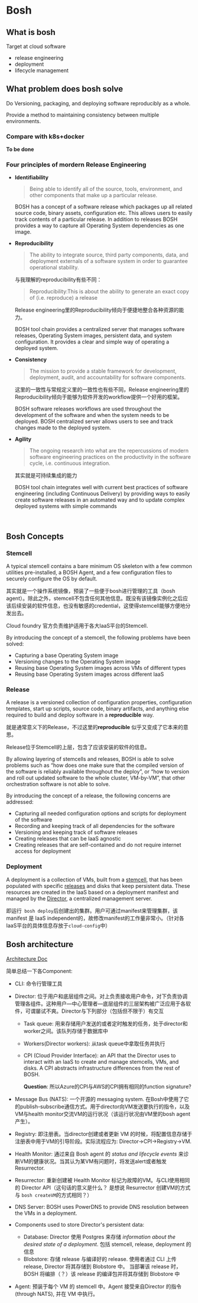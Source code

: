 # Bosh

## What is bosh

Target at cloud software

- release engineering
- deployment
- lifecycle management



## What problem does bosh solve

Do Versioning, packaging, and deploying software reproducibly as a whole. 

Provide a method to maintaining consistency between multiple environments.

### Compare with k8s+docker

**To be done**

### Four principles of mordern Release Engineering

- **Identifiability**

  > Being able to identify all of the source, tools, environment, and other components that make up a particular release.

  BOSH has a concept of a software release which packages up all related source code, binary assets, configuration etc. This allows users to easily track contents of a particular release. In addition to releases BOSH provides a way to capture all Operating System dependencies as one image.

- **Reproducibility**

  > The ability to integrate source, third party components, data, and deployment externals of a software system in order to guarantee operational stability.

  与我理解的reproducibility有些不同：

  > Reproducibility:This is about the ability to generate an exact copy of (i.e. reproduce) a release

  Release engineering里的Reproducibility倾向于便捷地整合各种资源的能力。

  BOSH tool chain provides a centralized server that manages software releases, Operating System images, persistent data, and system configuration. It provides a clear and simple way of operating a deployed system.

- **Consistency**

  > The mission to provide a stable framework for development, deployment, audit, and accountability for software components.

  这里的一致性与常规定义里的一致性也有些不同，Release engineering里的Reproducibility倾向于能够为软件开发的workflow提供一个好用的框架。

  BOSH software releases workflows are used throughout the development of the software and when the system needs to be deployed. BOSH centralized server allows users to see and track changes made to the deployed system.

- **Agility**

  > The ongoing research into what are the repercussions of modern software engineering practices on the productivity in the software cycle, i.e. continuous integration.

  其实就是可持续集成的能力

  BOSH tool chain integrates well with current best practices of software engineering (including Continuous Delivery) by providing ways to easily create software releases in an automated way and to update complex deployed systems with simple commands

  ​

## Bosh Concepts

### Stemcell

A typical stemcell contains a bare minimum OS skeleton with a few common utilities pre-installed, a BOSH Agent, and a few configuration files to securely configure the OS by default.

其实就是一个操作系统镜像，预装了一些便于bosh进行管理的工具（bosh agent）。除此之外，stemcell不包含任何其他信息。既没有该镜像实例化之后应该后续安装的软件信息，也没有敏感的credential，这使得stemcell能够方便地分发出去。

Cloud foundry 官方负责维护适用于各大IaaS平台的Stemcell.

By introducing the concept of a stemcell, the following problems have been solved:

- Capturing a base Operating System image
- Versioning changes to the Operating System image
- Reusing base Operating System images across VMs of different types
- Reusing base Operating System images across different IaaS

### Release

A release is a versioned collection of configuration properties, configuration templates, start up scripts, source code, binary artifacts, and anything else required to build and deploy software in a **reproducible** way.

就是通常意义下的Release，不过这里的**reproducible** 似乎又变成了它本来的意思。

Release位于Stemcell的上层，包含了应该安装的软件的信息。

By allowing layering of stemcells and releases, BOSH is able to solve problems such as “how does one make sure that the compiled version of the software is reliably available throughout the deploy”, or “how to version and roll out updated software to the whole cluster, VM-by-VM”, that other orchestration software is not able to solve.

By introducing the concept of a release, the following concerns are addressed:

- Capturing all needed configuration options and scripts for deployment of the software
- Recording and keeping track of all dependencies for the software
- Versioning and keeping track of software releases
- Creating releases that can be IaaS agnostic
- Creating releases that are self-contained and do not require internet access for deployment

### Deployment

A deployment is a collection of VMs, built from a [stemcell](http://bosh.io/docs/stemcell.html), that has been populated with specific [releases](http://bosh.io/docs/release.html) and disks that keep persistent data. These resources are created in the IaaS based on a deployment manifest and managed by the [Director](http://bosh.io/docs/terminology.html#director), a centralized management server.

即运行` bosh deploy`后创建出的集群。用户可通过manifest来管理集群，该manifest 是 IaaS independent的，故修改manifest的工作量非常小。（针对各IaaS平台的具体信息存放于`cloud-config`中）



##  Bosh architecture

[Architecture Doc](http://bosh.io/docs/bosh-components.html)

简单总结一下各Component:

- CLI: 命令行管理工具

- Director: 位于用户和底层组件之间。对上负责接收用户命令，对下负责协调管理各组件。这种用户—中心管理者—底层组件的三层架构被广泛应用于各软件，可谓屡试不爽。Director与下列部分（包括但不限于）有交互

  - Task queue: 用来存储用户发送的或者定时触发的任务，处于director和worker之间。该队列存储于数据库中

  - Workers(Director workers): 从task queue中拿取任务并执行

  - CPI (Cloud Provider Interface):   an API that the Director uses to interact with an IaaS to create and manage stemcells, VMs, and disks. A CPI abstracts infrastructure differences from the rest of BOSH.

    **Question**: 所以Azure的CPI与AWS的CPI拥有相同的function signature?

- Message Bus (NATS): 一个开源的 messaging system. 在Bosh中使用了它的publish-subscribe通信方式。用于director向VM发送要执行的指令，以及VM与health monitor交流VM的运行状况（该运行状况由VM里的bosh agent产生）。

- Registry: 即注册表。当director创建或者更新 VM 的时候，将配置信息存储于注册表中用于VM的引导阶段。实际流程应为: Director->CPI->Registry->VM.

- Health Monitor: 通过来自 Bosh agent 的 *status and lifecycle events* 来诊断VM的健康状况。当其认为某VM有问题时，将发送alert或者触发 Resurrector.

- Resurrector: 重新创建被 Health Monitor 标记为故障的VM。与CLI使用相同的 Director API（这句话的意义是什么？ 是想说 Resurrector 创建VM的方式与 `bosh createVM`的方式相同？）

- DNS Server: BOSH uses PowerDNS to provide DNS resolution between the VMs in a deployment.

- Components used to store Director's persistent data:

  - Database: Director 使用 Postgres 来存储 *information about the desired state of a deployment*. 包括 stemcell, release, deployment 的信息
  - Blobstore: 存储 release 与编译好的 release. 使用者通过 CLI 上传 release, Director 将其存储到 Blobstore 中。 当部署该 release 时， BOSH 将编排（？）该 release 的编译包并将其存储到 Blobstore 中

- Agent: 预装于每个 VM 的 stemcell 中。Agent 接受来自Director 的指令 (through NATS), 并在 VM 中执行。
